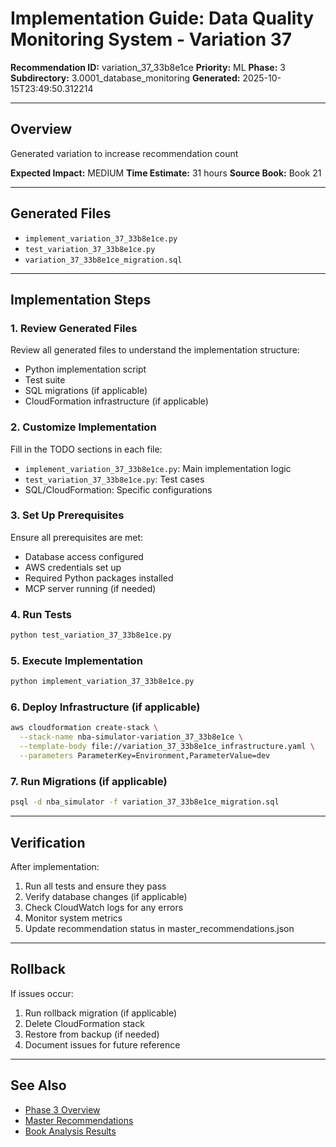 # Implementation Guide: Data Quality Monitoring System - Variation 37

**Recommendation ID:** variation_37_33b8e1ce
**Priority:** ML
**Phase:** 3
**Subdirectory:** 3.0001_database_monitoring
**Generated:** 2025-10-15T23:49:50.312214

---

## Overview

Generated variation to increase recommendation count

**Expected Impact:** MEDIUM
**Time Estimate:** 31 hours
**Source Book:** Book 21

---

## Generated Files

- `implement_variation_37_33b8e1ce.py`
- `test_variation_37_33b8e1ce.py`
- `variation_37_33b8e1ce_migration.sql`

---

## Implementation Steps

### 1. Review Generated Files

Review all generated files to understand the implementation structure:
- Python implementation script
- Test suite
- SQL migrations (if applicable)
- CloudFormation infrastructure (if applicable)

### 2. Customize Implementation

Fill in the TODO sections in each file:
- `implement_variation_37_33b8e1ce.py`: Main implementation logic
- `test_variation_37_33b8e1ce.py`: Test cases
- SQL/CloudFormation: Specific configurations

### 3. Set Up Prerequisites

Ensure all prerequisites are met:
- Database access configured
- AWS credentials set up
- Required Python packages installed
- MCP server running (if needed)

### 4. Run Tests

```bash
python test_variation_37_33b8e1ce.py
```

### 5. Execute Implementation

```bash
python implement_variation_37_33b8e1ce.py
```

### 6. Deploy Infrastructure (if applicable)

```bash
aws cloudformation create-stack \
  --stack-name nba-simulator-variation_37_33b8e1ce \
  --template-body file://variation_37_33b8e1ce_infrastructure.yaml \
  --parameters ParameterKey=Environment,ParameterValue=dev
```

### 7. Run Migrations (if applicable)

```bash
psql -d nba_simulator -f variation_37_33b8e1ce_migration.sql
```

---

## Verification

After implementation:
1. Run all tests and ensure they pass
2. Verify database changes (if applicable)
3. Check CloudWatch logs for any errors
4. Monitor system metrics
5. Update recommendation status in master_recommendations.json

---

## Rollback

If issues occur:
1. Run rollback migration (if applicable)
2. Delete CloudFormation stack
3. Restore from backup (if needed)
4. Document issues for future reference

---

## See Also

- [Phase 3 Overview](/Users/ryanranft/nba-simulator-aws/docs/phases/phase_3/)
- [Master Recommendations](/Users/ryanranft/nba-mcp-synthesis/analysis_results/master_recommendations.json)
- [Book Analysis Results](/Users/ryanranft/nba-mcp-synthesis/analysis_results/)

